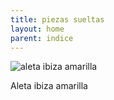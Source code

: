 ```yaml
---
title: piezas sueltas
layout: home
parent: indice
---
```


![aleta ibiza amarilla](https://cdn.elmejordesguace.com/000/003/122/000003122952.jpeg)

Aleta ibiza amarilla
